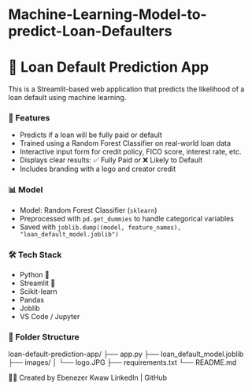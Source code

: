 # Machine-Learning-Model-to-predict-Loan-Defaulters
# 🏦 Loan Default Prediction App

This is a Streamlit-based web application that predicts the likelihood of a loan default using machine learning.

### 📌 Features

- Predicts if a loan will be fully paid or default
- Trained using a Random Forest Classifier on real-world loan data
- Interactive input form for credit policy, FICO score, interest rate, etc.
- Displays clear results: ✅ Fully Paid or ❌ Likely to Default
- Includes branding with a logo and creator credit

### 📊 Model

- Model: Random Forest Classifier (`sklearn`)
- Preprocessed with `pd.get_dummies` to handle categorical variables
- Saved with `joblib.dump((model, feature_names), "loan_default_model.joblib")`

### 🛠 Tech Stack

- Python 🐍
- Streamlit 🚀
- Scikit-learn
- Pandas
- Joblib
- VS Code / Jupyter

### 📁 Folder Structure
loan-default-prediction-app/
├── app.py
├── loan_default_model.joblib
├── images/
│ └── logo.JPG
├── requirements.txt
└── README.md

👨‍💻 Created by
Ebenezer Kwaw
LinkedIn | GitHub

